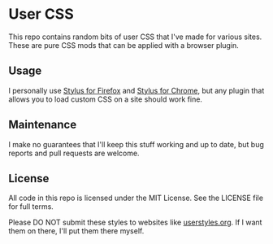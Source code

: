 # User CSS
This repo contains random bits of user CSS that I've made for various sites. These are pure CSS mods that can be applied with a browser plugin.

## Usage

I personally use [Stylus for Firefox](https://addons.mozilla.org/en-GB/firefox/addon/styl-us/) and [Stylus for Chrome](https://chrome.google.com/webstore/detail/stylus/clngdbkpkpeebahjckkjfobafhncgmne), but any plugin that allows you to load custom CSS on a site should work fine.

## Maintenance

I make no guarantees that I'll keep this stuff working and up to date, but bug reports and pull requests are welcome.

## License

All code in this repo is licensed under the MIT License. See the LICENSE file for full terms.

Please DO NOT submit these styles to websites like [userstyles.org](https://userstyles.org/). If I want them on there, I'll put them there myself.

